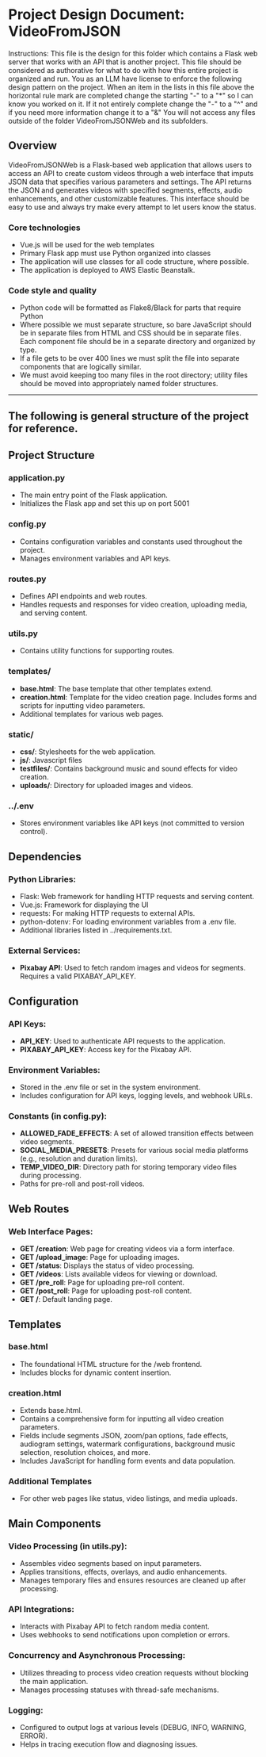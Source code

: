 # Project Design Document: VideoFromJSON

Instructions: This file is the design for this folder which contains a Flask web server that works with an API that is another project. This file should be considered as authorative for what to do with how this entire project is organized and run. You as an LLM have license to enforce the following design pattern on the project. When an item in the lists in this file above the horizontal rule mark are completed change the starting "-" to a "*" so I can know you worked on it. If it not entirely complete change the "-" to a "^" and if you need more information change it to a "&" 
You will not access any files outside of the folder VideoFromJSONWeb and its subfolders.

## Overview
VideoFromJSONWeb is a Flask-based web application that allows users to access an API to create custom videos through a web interface that imputs JSON data that specifies various parameters and settings. The API returns the JSON and generates videos with specified segments, effects, audio enhancements, and other customizable features. This interface should be easy to use and always try make every attempt to let users know the status.

### Core technologies
- Vue.js will be used for the web templates
- Primary Flask app must use Python organized into classes
- The application will use classes for all code structure, where possible.
- The application is deployed to AWS Elastic Beanstalk.

### Code style and quality
- Python code will be formatted as Flake8/Black for parts that require Python
- Where possible we must separate structure, so bare JavaScript should be in separate files from HTML and CSS should be in separate files. Each component file should be in a separate directory and organized by type.
- If a file gets to be over 400 lines we must split the file into separate components that are logically similar.
- We must avoid keeping too many files in the root directory; utility files should be moved into appropriately named folder structures.

---
The following is general structure of the project for reference.
---
## Project Structure

### application.py
- The main entry point of the Flask application.
- Initializes the Flask app and set this up on port 5001

### config.py
- Contains configuration variables and constants used throughout the project.
- Manages environment variables and API keys.

### routes.py
- Defines API endpoints and web routes.
- Handles requests and responses for video creation, uploading media, and serving content.

### utils.py
- Contains utility functions for supporting routes.

### templates/
- **base.html**: The base template that other templates extend.
- **creation.html**: Template for the video creation page. Includes forms and scripts for inputting video parameters.
- Additional templates for various web pages.

### static/
- **css/**: Stylesheets for the web application.
- **js/**: Javascript files
- **testfiles/**: Contains background music and sound effects for video creation.
- **uploads/**: Directory for uploaded images and videos.

### ../.env
- Stores environment variables like API keys (not committed to version control).

## Dependencies

### Python Libraries:
- Flask: Web framework for handling HTTP requests and serving content.
- Vue.js: Framework for displaying the UI
- requests: For making HTTP requests to external APIs.
- python-dotenv: For loading environment variables from a .env file.
- Additional libraries listed in ../requirements.txt.

### External Services:
- **Pixabay API**: Used to fetch random images and videos for segments. Requires a valid PIXABAY_API_KEY.

## Configuration

### API Keys:
- **API_KEY**: Used to authenticate API requests to the application.
- **PIXABAY_API_KEY**: Access key for the Pixabay API.

### Environment Variables:
- Stored in the .env file or set in the system environment.
- Includes configuration for API keys, logging levels, and webhook URLs.

### Constants (in config.py):
- **ALLOWED_FADE_EFFECTS**: A set of allowed transition effects between video segments.
- **SOCIAL_MEDIA_PRESETS**: Presets for various social media platforms (e.g., resolution and duration limits).
- **TEMP_VIDEO_DIR**: Directory path for storing temporary video files during processing.
- Paths for pre-roll and post-roll videos.

## Web Routes

### Web Interface Pages:
- **GET /creation**: Web page for creating videos via a form interface.
- **GET /upload_image**: Page for uploading images.
- **GET /status**: Displays the status of video processing.
- **GET /videos**: Lists available videos for viewing or download.
- **GET /pre_roll**: Page for uploading pre-roll content.
- **GET /post_roll**: Page for uploading post-roll content.
- **GET /**: Default landing page.

## Templates

### base.html
- The foundational HTML structure for the /web frontend.
- Includes blocks for dynamic content insertion.

### creation.html
- Extends base.html.
- Contains a comprehensive form for inputting all video creation parameters.
- Fields include segments JSON, zoom/pan options, fade effects, audiogram settings, watermark configurations, background music selection, resolution choices, and more.
- Includes JavaScript for handling form events and data population.

### Additional Templates
- For other web pages like status, video listings, and media uploads.

## Main Components

### Video Processing (in utils.py):
- Assembles video segments based on input parameters.
- Applies transitions, effects, overlays, and audio enhancements.
- Manages temporary files and ensures resources are cleaned up after processing.

### API Integrations:
- Interacts with Pixabay API to fetch random media content.
- Uses webhooks to send notifications upon completion or errors.

### Concurrency and Asynchronous Processing:
- Utilizes threading to process video creation requests without blocking the main application.
- Manages processing statuses with thread-safe mechanisms.

### Logging:
- Configured to output logs at various levels (DEBUG, INFO, WARNING, ERROR).
- Helps in tracing execution flow and diagnosing issues.


